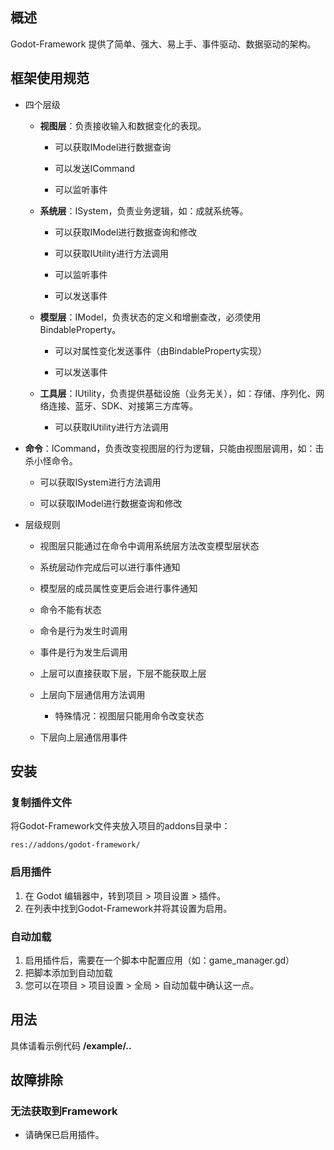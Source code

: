 ## 概述

Godot-Framework 提供了简单、强大、易上手、事件驱动、数据驱动的架构。

## 框架使用规范

<!-- * 视图层
  * 依赖 应用层、基础设施层（监听数据变更）
* 应用编排层
  * 依赖 领域层
* 领域服务层
  * 不依赖
* 基础设施层
  * 依赖（控制反转） 应用层、领域层 -->

* 四个层级

  * **视图层**：负责接收输入和数据变化的表现。

    * 可以获取IModel进行数据查询

    * 可以发送ICommand

    * 可以监听事件

  * **系统层**：ISystem，负责业务逻辑，如：成就系统等。

    * 可以获取IModel进行数据查询和修改

    * 可以获取IUtility进行方法调用

    * 可以监听事件

    * 可以发送事件

  * **模型层**：IModel，负责状态的定义和增删查改，必须使用BindableProperty。

    * 可以对属性变化发送事件（由BindableProperty实现）
    
    * 可以发送事件

  * **工具层**：IUtility，负责提供基础设施（业务无关），如：存储、序列化、网络连接、蓝牙、SDK、对接第三方库等。

    * 可以获取IUtility进行方法调用

* **命令**：ICommand，负责改变视图层的行为逻辑，只能由视图层调用，如：击杀小怪命令。

  * 可以获取ISystem进行方法调用

  * 可以获取IModel进行数据查询和修改

* 层级规则

  * 视图层只能通过在命令中调用系统层方法改变模型层状态

  * 系统层动作完成后可以进行事件通知

  * 模型层的成员属性变更后会进行事件通知

  * 命令不能有状态

  * 命令是行为发生时调用

  * 事件是行为发生后调用

  * 上层可以直接获取下层，下层不能获取上层

  * 上层向下层通信用方法调用
  
    * 特殊情况：视图层只能用命令改变状态

  * 下层向上层通信用事件

## 安装

### 复制插件文件

将Godot-Framework文件夹放入项目的addons目录中：

```
res://addons/godot-framework/
```

### 启用插件

1. 在 Godot 编辑器中，转到项目 > 项目设置 > 插件。
2. 在列表中找到Godot-Framework并将其设置为启用。

### 自动加载

1. 启用插件后，需要在一个脚本中配置应用（如：game_manager.gd）
2. 把脚本添加到自动加载
3. 您可以在项目 > 项目设置 > 全局 > 自动加载中确认这一点。

## 用法

具体请看示例代码 **/example/..**

## 故障排除

### 无法获取到Framework

* 请确保已启用插件。
